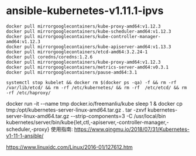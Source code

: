 # ansible-kubernetes-v1.11.1-ipvs

```shell
docker pull mirrorgooglecontainers/kube-proxy-amd64:v1.12.3
docker pull mirrorgooglecontainers/kube-scheduler-amd64:v1.12.3
docker pull mirrorgooglecontainers/kube-controller-manager-amd64:v1.12.3
docker pull mirrorgooglecontainers/kube-apiserver-amd64:v1.13.3
docker pull mirrorgooglecontainers/etcd-amd64:3.2.24-1
docker pull coredns/coredns:1.2.6
docker pull mirrorgooglecontainers/kube-proxy-amd64:v1.12.3
docker pull mirrorgooglecontainers/metrics-server-amd64:v0.3.1
docker pull mirrorgooglecontainers/pause-amd64:3.1

systemctl stop kubelet && docker rm $(docker ps -qa) -f && rm -rf /var/lib/etcd/ && rm -rf /etc/kubernetes/ && rm -rf  /etc/etcd/ && rm -rf /etc/haproxy/
```
docker run -it --name tmp  docker.io/freemanliu/kube sleep 1 & 
docker cp tmp:/opt/kubernetes-server-linux-amd64.tar.gz .
tar -zxvf kubernetes-server-linux-amd64.tar.gz  --strip-components=3 -C /usr/local/bin kubernetes/server/bin/kube{let,ctl,-apiserver,-controller-manager,-scheduler,-proxy}
使用指南: https://www.qingmu.io/2018/07/31/Kubernetes-v1-11-1-ansible/

https://www.linuxidc.com/Linux/2016-01/127612.htm

